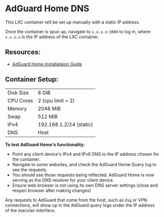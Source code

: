 # AdGuard Home DNS

This LXC container will be set up manually with a static IP address. 
  
Once the container is spun up, navigate to `x.x.x.x:3000` to log in, where `x.x.x.x` is the IP address of the LXC container.   

## Resources:
* [AdGuard Home Installataion Guide](https://github.com/AdguardTeam/AdGuardHome#getting-started)

   
## Container Setup:  

|               |               |
| ------------- | ------------- |
| Disk Size     | 8 GiB  |
| CPU Cores     | 2 (cpu limit = 2)  |  
| Memory        | 2048 MiB  |
| Swap          | 512 MiB   |  
| IPv4          | 192.168.1.2/24 (static)  |
| DNS           | Host   |   

  


**To test AdGuard Home's functionality:** 
* Point any client device's IPv4 and IPv6 DNS to the IP address chosen for the container.
* Navigate to some websites, and check the AdGuard Home Query log to see the requests.
* You should see those requests being reflected. AdGuard Home is now serving as the DNS resolver for your client device.
* Ensure web browser is not using its own DNS server settings (close and reopen browser after making changes)  

Any requests to AdGuard that come from the host, such as `dig` or VPN connections, will show up in the AdGuard query logs under the IP address of the macvlan interface.  

